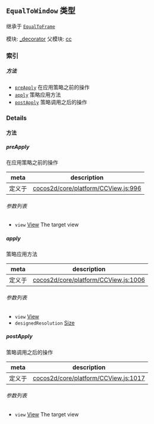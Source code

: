 ## `EqualToWindow` 类型

继承于 [`EqualToFrame`](EqualToFrame.md)


模块: [_decorator](../modules/_decorator.md)
父模块: [cc](../modules/cc.md)






### 索引



##### 方法

  - [`preApply`](#preapply) 在应用策略之前的操作
  - [`apply`](#apply) 策略应用方法
  - [`postApply`](#postapply) 策略调用之后的操作



### Details




<!-- Method Block -->
#### 方法


##### preApply

在应用策略之前的操作

| meta | description |
|------|-------------|
| 定义于 | [cocos2d/core/platform/CCView.js:996](https://github.com/cocos-creator/engine/blob/94144e364133d0ac0b7b75fc548bfd85ef398b59/cocos2d/core/platform/CCView.js#L996) |

###### 参数列表
- `view` <a href="../classes/View.html" class="crosslink">View</a> The target view


##### apply

策略应用方法

| meta | description |
|------|-------------|
| 定义于 | [cocos2d/core/platform/CCView.js:1006](https://github.com/cocos-creator/engine/blob/94144e364133d0ac0b7b75fc548bfd85ef398b59/cocos2d/core/platform/CCView.js#L1006) |

###### 参数列表
- `view` <a href="../classes/View.html" class="crosslink">View</a> 
- `designedResolution` <a href="../classes/Size.html" class="crosslink">Size</a> 


##### postApply

策略调用之后的操作

| meta | description |
|------|-------------|
| 定义于 | [cocos2d/core/platform/CCView.js:1017](https://github.com/cocos-creator/engine/blob/94144e364133d0ac0b7b75fc548bfd85ef398b59/cocos2d/core/platform/CCView.js#L1017) |

###### 参数列表
- `view` <a href="../classes/View.html" class="crosslink">View</a> The target view




